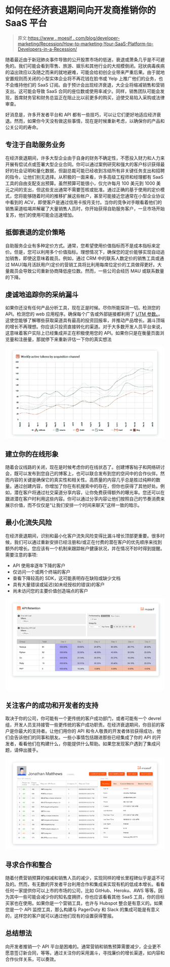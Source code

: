 # 如何在经济衰退期间向开发商推销你的 SaaS 平台

> 原文:[https://www . moesif . com/blog/developer-marketing/Recession/How-to-marketing-Your-SaaS-Platform-to-Developers-in-a-Recession/](https://www.moesif.com/blog/developer-marketing/recession/How-to-Market-Your-SaaS-Platform-to-Developers-During-a-Recession/)

随着最近由于新冠肺炎事件导致的公开股票市场的低迷，衰退或萧条几乎是不可避免的。我们可能会看到零售、旅游、娱乐和其他行业的大规模倒闭。冠状病毒疾病的溢出效应以及随之而来的就地避难，可能会给初创企业带来严重后果。由于就地安置规则而关闭的小型实体企业将不再花钱在脸书或 Yelp 上推广他们的业务，也不会维持他们的 SaaS 订阅。由于预计会出现经济衰退，大企业将缩减销售和营销支出。这可能会导致 SaaS 合同的座位数或使用率减少。同样，销售团队可能会发现，首席财务官和财务总监正在阻止比以前更多的购买，迫使交易陷入采购或法律审查。

好消息是，许多开发者平台和 API 都有一些技巧，可以让它们更好地适应经济衰退。然而，如果你今天没有做这些事情，现在是时候重新考虑，以确保你的产品和公关公司的寿命。

## 专注于自助服务业务

在经济衰退期间，许多大型企业由于自身的财务不确定性，不愿投入财力和人力来开展有偿试点或签署大型企业合同。你可以通过案例研究和强大的客户标识获得最好的社会证明和量化数据，但副总裁可能已经收到冻结所有非关键任务支出和招聘的指令，让他们别无选择。从积极的一面来看，许多高级工程师和经理都有 SaaS 工具的自由支配支出预算。虽然预算可能很小，仅允许每月 100 美元到 1000 美元之间的支出，但这些支出通常不需要签核或批准。通过正确的基于使用的定价模式，您将能够随着时间的推移扩展这些帐户，甚至可能接近您通常在小型企业协议中看到的 ACV，即使客户是通过信用卡按月支付。当你的竞争对手眼看着他们的销售渠道枯竭并解雇了大量销售人员时，你开始获得自助服务客户，一旦市场开始复苏，他们的使用可能会迅速增加。

## 抵御衰退的定价策略

自助服务企业有多种定价方式。通常，您希望使用价值指标而不是成本指标来定价。但是，您可以利用多个价值指标。理想情况下，确保您的定价能够实现自动追加销售，即使这意味着裁员。例如，通过 CRM 中的联系人数定价的销售工具或通过 MAU(每月活跃用户)定价的营销工具将比利用每席位定价的工具做得更好。大量裁员会导致公司重新协商降低座位数。然而，一些公司会经历 MAU 或联系数量的下降。

## 虔诚地追踪你的采纳漏斗

如果你还没有任何产品分析工具，现在正是时候。尽你所能探测一切。检测您的 API。检测您的 web 应用程序。确保每个广告或外部链接都利用了 [UTM 参数。](/blog/business/acquisition/How-to-Measure-Developer-Acquisition-with-API-Analytics-and-UTM-Parameters/)。这使您能够了解哪些获取渠道具有最高的投资回报率，并推动产品增长。漏斗顶端的增长不再理想。你应该只投资直接转化的渠道。对于大多数开发人员平台来说，这意味着客户实际上已经集成并正在积极使用您的 API。如果你只是在衡量页面浏览量和注册量，那就停下来重新评估一下你的真实想法

![Integrated API Users by Acquisition Channel](img/e86bc4784512e57c51d7e67bbcc150de.png)

## 建立你的在线形象

随着会议线路的关闭，现在是时候考虑你的在线状态了。创建博客帖子和网络研讨会，既可以发布到您自己的博客上，也可以联合发布到您的空间中的合作伙伴。然而内容的关键是确保它的真实性和相关性。高质量的内容几乎总是胜过纯粹的数量。通过创建内容，你增加了你在有机搜索中的存在，但你也获得了其他好处。例如，潜在客户将通过社交渠道分享内容，让你免费获得额外的曝光率。您还可以在跟进潜在客户时利用这些内容。你可以通过分享内容让他们按照自己的节奏消费来展示价值，而不仅仅是“让我们安排一个时间来聊天”这样一致的暗示。

## 最小化流失风险

在经济衰退期间，识别和最小化客户流失风险变得比漏斗增长顶部更重要。很多时候，我们可以通过重新安排已经注册和/或正在付费的潜在客户的优先顺序来找到额外的增长。您应该有一个机制来跟踪帐户健康状况，并在情况不妙时得到提醒。需要注意的事项:

*   API 使用率逐年下降的客户
*   仅访问一个或两个终端的客户
*   查看下降较高的 SDK，这可能表明存在缺陷或缺少文档
*   具有大量错误或延迟(如未经授权的错误)的客户
*   尚未访问您的主要价值创造端点的客户

![API product retention broken down by SDK](img/b77622342b97f6ae2d22bfea1ee010aa.png)

## 关注客户的成功和开发者的支持

取决于你的公司，你可能有一个更传统的客户成功部门，或者可能有一个 devrel 组，开发人员支持接管一些更传统的客户成功职责。在经济衰退期间，你目前的客户是你最大的支持者。让他们用你的 API 和令人敬畏的开发者体验获得成功，他们会告诉他们的同事和朋友。一些小事情包括跟进那些已经集成了你的 API 的开发者，看看他们在构建什么，你能提供什么帮助。如果您发现客户遇到了集成问题，请伸出援手。

![Customer Profile and their API activity](img/0f1b0be67d9892036172f8042493ae3a.png)

## 寻求合作和整合

随着付费营销预算的缩减和销售人员的减少，实现同样的增长里程碑似乎是遥不可及的。然而，有无数的开发者平台利用合作和集成来实现有机的低成本增长。看看任何一家提供你可以上市的市场的公司，比如 GitHub、Heroku、AWS 等等。因为其中一些可能会减少你的知名度拥挤，你也应该看看其他 SaaS 工具，你的目标买家也在使用。如果你是一个营销工具，也许与 Hubspot 整合是有意义的。如果您是一个 API 监控工具，那么构建与 PagerDuty 和 Slack 的集成可能是有意义的，这样您的客户就可以通过他们现有的设置获得警报。

## 总结想法

向开发者推销一个 API 平台是困难的。通常营销和销售预算需要减少，企业更不愿意签订新合同，等等。通过关注你的采用漏斗，寻找廉价的增长渠道，如内容和合作伙伴关系，可以奏效。